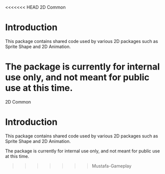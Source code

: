 <<<<<<< HEAD
2D Common

# Introduction

This package contains shared code used by various 2D packages such as Sprite Shape and 2D Animation.

The package is currently for internal use only, and not meant for public use at this time.
=======
2D Common

# Introduction

This package contains shared code used by various 2D packages such as Sprite Shape and 2D Animation.

The package is currently for internal use only, and not meant for public use at this time.
>>>>>>> Mustafa-Gameplay
